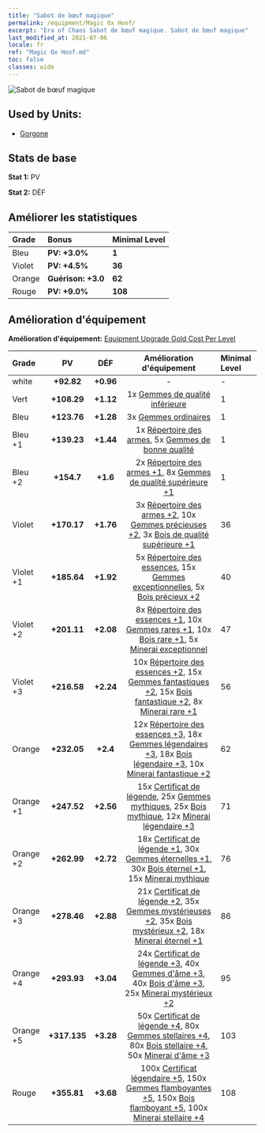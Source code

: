 ```yaml
---
title: "Sabot de bœuf magique"
permalink: /equipment/Magic Ox Hoof/
excerpt: "Era of Chaos Sabot de bœuf magique. Sabot de bœuf magique"
last_modified_at: 2021-07-06
locale: fr
ref: "Magic Ox Hoof.md"
toc: false
classes: wide
---
```


  ![Sabot de bœuf magique](/images/e/e_8054.png)

## Used by Units:

* [Gorgone](/fr/units/Gorgon/) 


## Stats de base
 **Stat 1:** PV

 **Stat 2:** DÉF

## Améliorer les statistiques

  |     Grade    |   Bonus | Minimal Level | 
  |:-------------|:--------|:--------------| 
  | Bleu | **PV: +3.0%** | **1** | 
  | Violet | **PV: +4.5%** | **36** | 
  | Orange | **Guérison: +3.0** | **62** | 
  | Rouge | **PV: +9.0%** | **108** | 


## Amélioration d'équipement
 **Amélioration d'équipement:** [Equipment Upgrade Gold Cost Per Level](/equipment/EquipmentUpgradeCostPerLevel/) 

  |          Grade      | PV | DÉF | Amélioration d'équipement | Minimal Level |
  |:--------------------|:---------:|:---------:|:----------------:|:--------------|
  | white | **+92.82** | **+0.96** | - | - |
  | Vert | **+108.29** | **+1.12** | 1x [Gemmes de qualité inférieure](/ItemsFR/mat_4/) | 1 |
  | Bleu | **+123.76** | **+1.28** | 3x [Gemmes ordinaires](/ItemsFR/mat_10/) | 1 |
  | Bleu +1 | **+139.23** | **+1.44** | 1x [Répertoire des armes](/ItemsFR/mat_18/), 5x [Gemmes de bonne qualité](/ItemsFR/mat_16/) | 1 |
  | Bleu +2 | **+154.7** | **+1.6** | 2x [Répertoire des armes +1](/ItemsFR/mat_25/), 8x [Gemmes de qualité supérieure +1](/ItemsFR/mat_23/) | 1 |
  | Violet | **+170.17** | **+1.76** | 3x [Répertoire des armes +2](/ItemsFR/mat_32/), 10x [Gemmes précieuses +2](/ItemsFR/mat_30/), 3x [Bois de qualité supérieure +1](/ItemsFR/mat_20/) | 36 |
  | Violet +1 | **+185.64** | **+1.92** | 5x [Répertoire des essences](/ItemsFR/mat_39/), 15x [Gemmes exceptionnelles](/ItemsFR/mat_37/), 5x [Bois précieux +2](/ItemsFR/mat_27/) | 40 |
  | Violet +2 | **+201.11** | **+2.08** | 8x [Répertoire des essences +1](/ItemsFR/mat_46/), 10x [Gemmes rares +1](/ItemsFR/mat_44/), 10x [Bois rare +1](/ItemsFR/mat_41/), 5x [Minerai exceptionnel](/ItemsFR/mat_33/) | 47 |
  | Violet +3 | **+216.58** | **+2.24** | 10x [Répertoire des essences +2](/ItemsFR/mat_53/), 15x [Gemmes fantastiques +2](/ItemsFR/mat_51/), 15x [Bois fantastique +2](/ItemsFR/mat_48/), 8x [Minerai rare +1](/ItemsFR/mat_40/) | 56 |
  | Orange | **+232.05** | **+2.4** | 12x [Répertoire des essences +3](/ItemsFR/mat_60/), 18x [Gemmes légendaires +3](/ItemsFR/mat_58/), 18x [Bois légendaire +3](/ItemsFR/mat_55/), 10x [Minerai fantastique +2](/ItemsFR/mat_47/) | 62 |
  | Orange +1 | **+247.52** | **+2.56** | 15x [Certificat de légende](/ItemsFR/mat_67/), 25x [Gemmes mythiques](/ItemsFR/mat_65/), 25x [Bois mythique](/ItemsFR/mat_62/), 12x [Minerai légendaire +3](/ItemsFR/mat_54/) | 71 |
  | Orange +2 | **+262.99** | **+2.72** | 18x [Certificat de légende +1](/ItemsFR/mat_74/), 30x [Gemmes éternelles +1](/ItemsFR/mat_72/), 30x [Bois éternel +1](/ItemsFR/mat_69/), 15x [Minerai mythique](/ItemsFR/mat_61/) | 76 |
  | Orange +3 | **+278.46** | **+2.88** | 21x [Certificat de légende +2](/ItemsFR/mat_81/), 35x [Gemmes mystérieuses +2](/ItemsFR/mat_79/), 35x [Bois mystérieux +2](/ItemsFR/mat_76/), 18x [Minerai éternel +1](/ItemsFR/mat_68/) | 86 |
  | Orange +4 | **+293.93** | **+3.04** | 24x [Certificat de légende +3](/ItemsFR/mat_88/), 40x [Gemmes d'âme +3](/ItemsFR/mat_86/), 40x [Bois d'âme +3](/ItemsFR/mat_83/), 25x [Minerai mystérieux +2](/ItemsFR/mat_75/) | 95 |
  | Orange +5 | **+317.135** | **+3.28** | 50x [Certificat de légende +4](/ItemsFR/mat_95/), 80x [Gemmes stellaires +4](/ItemsFR/mat_93/), 80x [Bois stellaire +4](/ItemsFR/mat_90/), 50x [Minerai d'âme +3](/ItemsFR/mat_82/) | 103 |
  | Rouge | **+355.81** | **+3.68** | 100x [Certificat légendaire +5](/ItemsFR/mat_102/), 150x [Gemmes flamboyantes +5](/ItemsFR/mat_100/), 150x [Bois flamboyant +5](/ItemsFR/mat_97/), 100x [Minerai stellaire +4](/ItemsFR/mat_89/) | 108 |

